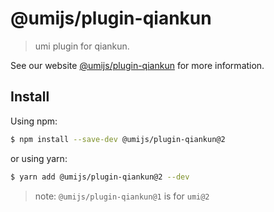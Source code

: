 # @umijs/plugin-qiankun

> umi plugin for qiankun.

See our website [@umijs/plugin-qiankun](https://umijs.org/plugins/plugin-qiankun) for more information.

## Install

Using npm:

```bash
$ npm install --save-dev @umijs/plugin-qiankun@2
```

or using yarn:

```bash
$ yarn add @umijs/plugin-qiankun@2 --dev
```

> note: `@umijs/plugin-qiankun@1` is for `umi@2`
